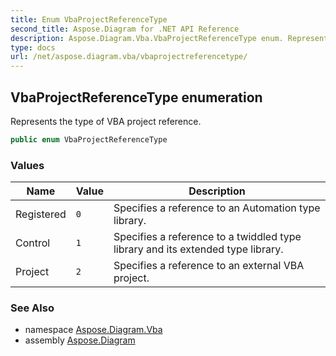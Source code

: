 ```yaml
---
title: Enum VbaProjectReferenceType
second_title: Aspose.Diagram for .NET API Reference
description: Aspose.Diagram.Vba.VbaProjectReferenceType enum. Represents the type of VBA project reference
type: docs
url: /net/aspose.diagram.vba/vbaprojectreferencetype/
---
```

## VbaProjectReferenceType enumeration

Represents the type of VBA project reference.

```csharp
public enum VbaProjectReferenceType
```

### Values

| Name | Value | Description |
| --- | --- | --- |
| Registered | `0` | Specifies a reference to an Automation type library. |
| Control | `1` | Specifies a reference to a twiddled type library and its extended type library. |
| Project | `2` | Specifies a reference to an external VBA project. |

### See Also

* namespace [Aspose.Diagram.Vba](../../aspose.diagram.vba/)
* assembly [Aspose.Diagram](../../)


